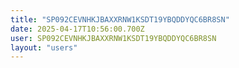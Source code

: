 ```yaml
---
title: "SP092CEVNHKJBAXXRNW1KSDT19YBQDDYQC6BR8SN"
date: 2025-04-17T10:56:00.700Z
user: SP092CEVNHKJBAXXRNW1KSDT19YBQDDYQC6BR8SN
layout: "users"
---
```

    